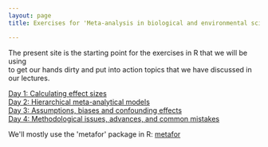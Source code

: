 ```yaml
---
layout: page
title: Exercises for 'Meta-analysis in biological and environmental sciences'

---
```


The present site is the starting point for the exercises in R that we will be using  
to get our hands dirty and put into action topics that we have discussed in our lectures.  

[Day 1: Calculating effect sizes](pages/Day1.html)  
[Day 2: Hierarchical meta-analytical models](pages/Day2.html)  
[Day 3: Assumptions, biases and confounding effects](pages/Day3.html)  
[Day 4: Methodological issues, advances, and common mistakes](pages/Day4.html)  

We'll mostly use the 'metafor' package in R: [metafor](http://www.metafor-project.org/doku.php)  

